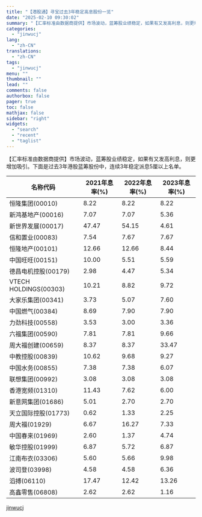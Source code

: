 ```yaml
---
title: "【港股通】寻宝过去3年稳定高息股份一览"
date: "2025-02-10 09:30:02"
summary: "【汇率标准由数据商提供】市场波动，蓝筹股业绩稳定，如果有又发高利息，则更增加吸引。下面是过去3年港股..."
categories:
  - "jinwucj"
lang:
  - "zh-CN"
translations:
  - "zh-CN"
tags:
  - "jinwucj"
menu: ""
thumbnail: ""
lead: ""
comments: false
authorbox: false
pager: true
toc: false
mathjax: false
sidebar: "right"
widgets:
  - "search"
  - "recent"
  - "taglist"
---
```


【汇率标准由数据商提供】市场波动，蓝筹股业绩稳定，如果有又发高利息，则更增加吸引。下面是过去3年港股蓝筹股份中，连续3年稳定派息5厘以上名单。

| 名称代码 | 2021年息率(%) | 2022年息率(%) | 2023年息率(%) |
| --- | --- | --- | --- |
| 恒隆集团(00010) | 8.22 | 8.22 | 8.22 |
| 新鸿基地产(00016) | 7.07 | 7.07 | 5.36 |
| 新世界发展(00017) | 47.47 | 54.15 | 4.61 |
| 信和置业(00083) | 7.54 | 7.67 | 7.67 |
| 恒隆地产(00101) | 12.66 | 12.66 | 8.44 |
| 中国旺旺(00151) | 10.00 | 5.51 | 5.59 |
| 德昌电机控股(00179) | 2.98 | 4.47 | 5.34 |
| VTECH HOLDINGS(00303) | 10.21 | 8.82 | 9.72 |
| 大家乐集团(00341) | 3.73 | 5.07 | 7.60 |
| 中国燃气(00384) | 8.69 | 7.90 | 7.90 |
| 力劲科技(00558) | 3.53 | 3.00 | 3.36 |
| 六福集团(00590) | 7.81 | 7.81 | 9.66 |
| 周大福创建(00659) | 8.37 | 8.37 | 33.47 |
| 中教控股(00839) | 10.62 | 9.68 | 9.27 |
| 中国水务(00855) | 7.38 | 7.38 | 6.07 |
| 联想集团(00992) | 3.08 | 3.08 | 3.08 |
| 香港宽频(01310) | 11.43 | 7.62 | 6.00 |
| 新意网集团(01686) | 5.01 | 2.70 | 2.70 |
| 天立国际控股(01773) | 0.62 | 1.33 | 2.25 |
| 周大福(01929) | 6.67 | 16.27 | 7.33 |
| 中国春来(01969) | 2.60 | 1.37 | 4.74 |
| 敏华控股(01999) | 6.87 | 5.72 | 6.87 |
| 江南布衣(03306) | 5.60 | 5.66 | 9.98 |
| 波司登(03998) | 4.58 | 4.58 | 6.36 |
| 滔搏(06110) | 17.47 | 12.42 | 13.26 |
| 高鑫零售(06808) | 2.62 | 2.62 | 1.16 |

[jinwucj](https://sky.szfiu.com/info/hk/details/265726026)
